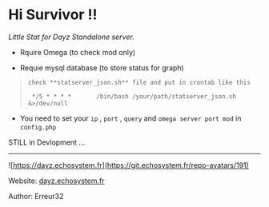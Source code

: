 # Hi Survivor !!


*Little Stat for Dayz Standalone server.*


 - Rquire Omega (to check mod only) 

 - Requie mysql database (to store status for graph) 
>     check **statserver_json.sh** file and put in crontab like this
>    ` */5 * * * *       /bin/bash /your/path/statserver_json.sh &>/dev/null`

 - You need to set your `ip` , `port` , `query` and `omega server port mod` in `config.php`


 STILL in Devlopment ...



-----



![https://dayz.echosystem.fr](https://git.echosystem.fr/repo-avatars/191)

Website: [dayz.echosystem.fr](https://dayz.echosystem.fr)

Author: Erreur32
